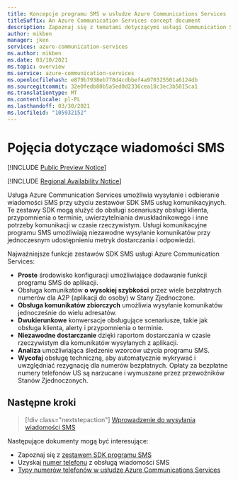 ```yaml
---
title: Koncepcje programu SMS w usłudze Azure Communications Services
titleSuffix: An Azure Communication Services concept document
description: Zapoznaj się z tematami dotyczącymi usługi Communication Services.
author: mikben
manager: jken
services: azure-communication-services
ms.author: mikben
ms.date: 03/10/2021
ms.topic: overview
ms.service: azure-communication-services
ms.openlocfilehash: e879b7938eb778d4cdbbef4a970325501a6124db
ms.sourcegitcommit: 32e0fedb80b5a5ed0d2336cea18c3ec3b5015ca1
ms.translationtype: MT
ms.contentlocale: pl-PL
ms.lasthandoff: 03/30/2021
ms.locfileid: "105932152"
---
```

# <a name="sms-concepts"></a>Pojęcia dotyczące wiadomości SMS

[!INCLUDE [Public Preview Notice](../../includes/public-preview-include-phone-numbers.md)]

[!INCLUDE [Regional Availability Notice](../../includes/regional-availability-include.md)]

Usługa Azure Communication Services umożliwia wysyłanie i odbieranie wiadomości SMS przy użyciu zestawów SDK SMS usług komunikacyjnych. Te zestawy SDK mogą służyć do obsługi scenariuszy obsługi klienta, przypomnienia o terminie, uwierzytelniania dwuskładnikowego i inne potrzeby komunikacji w czasie rzeczywistym. Usługi komunikacyjne programu SMS umożliwiają niezawodne wysyłanie komunikatów przy jednoczesnym udostępnieniu metryk dostarczania i odpowiedzi.

Najważniejsze funkcje zestawów SDK SMS usługi Azure Communication Services:

-  **Proste** środowisko konfiguracji umożliwiające dodawanie funkcji programu SMS do aplikacji.
- Obsługa komunikatów **o wysokiej szybkości** przez wiele bezpłatnych numerów dla A2P (aplikacji do osoby) w Stany Zjednoczone.
- **Obsługa komunikatów zbiorczych** umożliwia wysyłanie komunikatów jednocześnie do wielu adresatów.
- **Dwukierunkowe** konwersacje obsługujące scenariusze, takie jak obsługa klienta, alerty i przypomnienia o terminie.
- **Niezawodne dostarczanie** dzięki raportom dostarczania w czasie rzeczywistym dla komunikatów wysyłanych z aplikacji.
- **Analiza** umożliwiająca śledzenie wzorców użycia programu SMS.
- **Wycofaj** obsługę techniczną, aby automatycznie wykrywać i uwzględniać rezygnację dla numerów bezpłatnych. Opłaty za bezpłatne numery telefonów US są narzucane i wymuszane przez przewoźników Stanów Zjednoczonych.

## <a name="next-steps"></a>Następne kroki

> [!div class="nextstepaction"]
> [Wprowadzenie do wysyłania wiadomości SMS](../../quickstarts/telephony-sms/send.md)

Następujące dokumenty mogą być interesujące:

- Zapoznaj się z [zestawem SDK programu SMS](../telephony-sms/sdk-features.md)
- Uzyskaj [numer telefonu](../../quickstarts/telephony-sms/get-phone-number.md) z obsługą wiadomości SMS
- [Typy numerów telefonów w usłudze Azure Communications Services](../telephony-sms/plan-solution.md)
